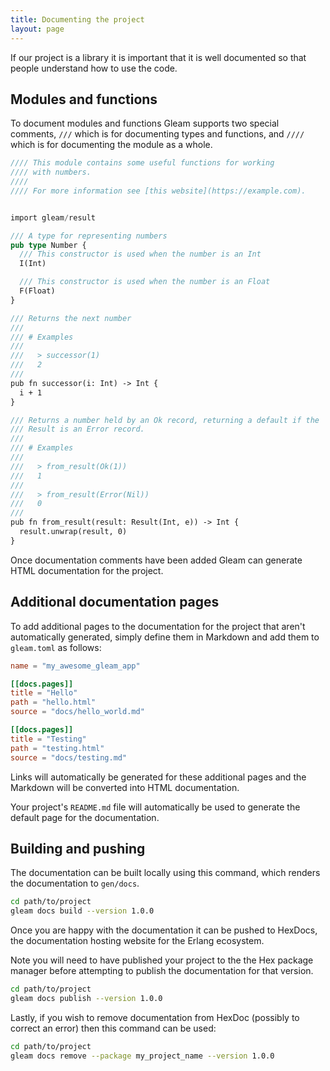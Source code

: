```yaml
---
title: Documenting the project
layout: page
---
```


If our project is a library it is important that it is well documented so that
people understand how to use the code.

## Modules and functions

To document modules and functions Gleam supports two special comments, `///`
which is for documenting types and functions, and `////` which is for
documenting the module as a whole.

```rust
//// This module contains some useful functions for working
//// with numbers.
////
//// For more information see [this website](https://example.com).


import gleam/result

/// A type for representing numbers
pub type Number {
  /// This constructor is used when the number is an Int
  I(Int)

  /// This constructor is used when the number is an Float
  F(Float)
}

/// Returns the next number
///
/// # Examples
///
///   > successor(1)
///   2
///
pub fn successor(i: Int) -> Int {
  i + 1
}

/// Returns a number held by an Ok record, returning a default if the
/// Result is an Error record.
///
/// # Examples
///
///   > from_result(Ok(1))
///   1
///
///   > from_result(Error(Nil))
///   0
///
pub fn from_result(result: Result(Int, e)) -> Int {
  result.unwrap(result, 0)
}
```

Once documentation comments have been added Gleam can generate HTML
documentation for the project.

## Additional documentation pages

To add additional pages to the documentation for the project that aren't
automatically generated, simply define them in Markdown and add them to
`gleam.toml` as follows:

```toml
name = "my_awesome_gleam_app"

[[docs.pages]]
title = "Hello"
path = "hello.html"
source = "docs/hello_world.md"

[[docs.pages]]
title = "Testing"
path = "testing.html"
source = "docs/testing.md"
```

Links will automatically be generated for these additional pages and the
Markdown will be converted into HTML documentation.

Your project's `README.md` file will automatically be used to generate the
default page for the documentation.

## Building and pushing

The documentation can be built locally using this command, which renders the
documentation to `gen/docs`.

```sh
cd path/to/project
gleam docs build --version 1.0.0
```

Once you are happy with the documentation it can be pushed to HexDocs, the
documentation hosting website for the Erlang ecosystem.

Note you will need to have published your project to the the Hex package
manager before attempting to publish the documentation for that version.

```sh
cd path/to/project
gleam docs publish --version 1.0.0
```

Lastly, if you wish to remove documentation from HexDoc (possibly to correct
an error) then this command can be used:

```sh
cd path/to/project
gleam docs remove --package my_project_name --version 1.0.0
```
